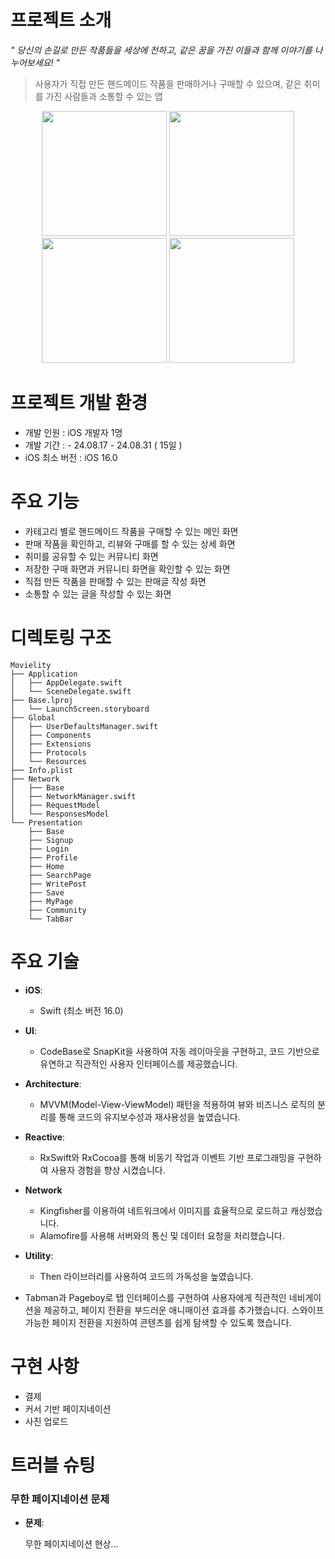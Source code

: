 # 프로젝트 소개
*" 당신의 손길로 만든 작품들을 세상에 전하고, 같은 꿈을 가진 이들과 함께 이야기를 나누어보세요! "*
> 사용자가 직접 만든 핸드메이드 작품을 판매하거나 구매할 수 있으며, 같은 취미를 가진 사람들과 소통할 수 있는 앱
<p align="center">
  <img src="https://github.com/user-attachments/assets/e4f01808-bc29-4ca8-acfa-16ddcd8959b9" width="200" />
  <img src="https://github.com/user-attachments/assets/ec1226fc-d01f-484e-96bb-28ca6a08c222" width="200" />
  <img src="https://github.com/user-attachments/assets/b596469d-064d-4938-800e-23e201a502e8" width="200" />
  <img src="https://github.com/user-attachments/assets/e0e4e7a5-b611-43ac-8aa9-547ddfa12357" width="200" />
</p>

# 프로젝트 개발 환경
- 개발 인원 : iOS 개발자 1명
- 개발 기간 :  -   24.08.17 - 24.08.31 ( 15일 )
- iOS 최소 버전 : iOS 16.0

# 주요 기능

-   카테고리 별로 핸드메이드 작품을 구매할 수 있는 메인 화면
-   판매 작품을 확인하고, 리뷰와 구매를 할 수 있는 상세 화면
-   취미를 공유할 수 있는 커뮤니티 화면
-   저장한 구매 화면과 커뮤니티 화면을 확인할 수 있는 화면
-   직접 만든 작품을 판매할 수 있는 판매글 작성 화면
-   소통할 수 있는 글을 작성할 수 있는 화면

# 디렉토링 구조
```
Movielity
├── Application
│   ├── AppDelegate.swift
│   └── SceneDelegate.swift
├── Base.lproj
│   └── LaunchScreen.storyboard
├── Global
│   ├── UserDefaultsManager.swift
│   ├── Components
│   ├── Extensions
│   ├── Protocols
│   └── Resources
├── Info.plist
├── Network
│   ├── Base
│   ├── NetworkManager.swift
│   ├── RequestModel
│   └── ResponsesModel
└── Presentation
    ├── Base
    ├── Signup
    ├── Login
    ├── Profile
    ├── Home
    ├── SearchPage
    ├── WritePost
    ├── Save    
    ├── MyPage
	├── Community
    └── TabBar
```
# 주요 기술
  - **iOS**: 
	  -  Swift (최소 버전 16.0)
    
-   **UI**: 
	- CodeBase로 SnapKit을 사용하여 자동 레이아웃을 구현하고, 코드 기반으로 유연하고 직관적인 사용자 인터페이스를 제공했습니다.
    
-   **Architecture**: 
	- MVVM(Model-View-ViewModel) 패턴을 적용하여 뷰와 비즈니스 로직의 분리를 통해 코드의 유지보수성과 재사용성을 높였습니다.
-   **Reactive**:
	- RxSwift와 RxCocoa를 통해 비동기 작업과 이벤트 기반 프로그래밍을 구현하여 사용자 경험을 향상 시켰습니다.


-   **Network**
	- Kingfisher를 이용하여 네트워크에서 이미지를 효율적으로 로드하고 캐싱했습니다.
	-  Alamofire를 사용해 서버와의 통신 및 데이터 요청을 처리했습니다.
    
-   **Utility**: 
	- Then 라이브러리를 사용하여 코드의 가독성을 높였습니다.
  - Tabman과 Pageboy로 탭 인터페이스를 구현하여 사용자에게 직관적인 네비게이션을 제공하고, 페이지 전환을 부드러운 애니매이션 효과를 추가했습니다. 스와이프 가능한 페이지 전환을 지원하여 콘텐츠를 쉽게 탐색할 수 있도록 했습니다.


# 구현 사항
- 결제 
- 커서 기반 페이지네이션
- 사진 업로드

# 트러블 슈팅

### **무한 페이지네이션 문제**

-   **문제**:
    
    무한 페이지네이션 현상...
